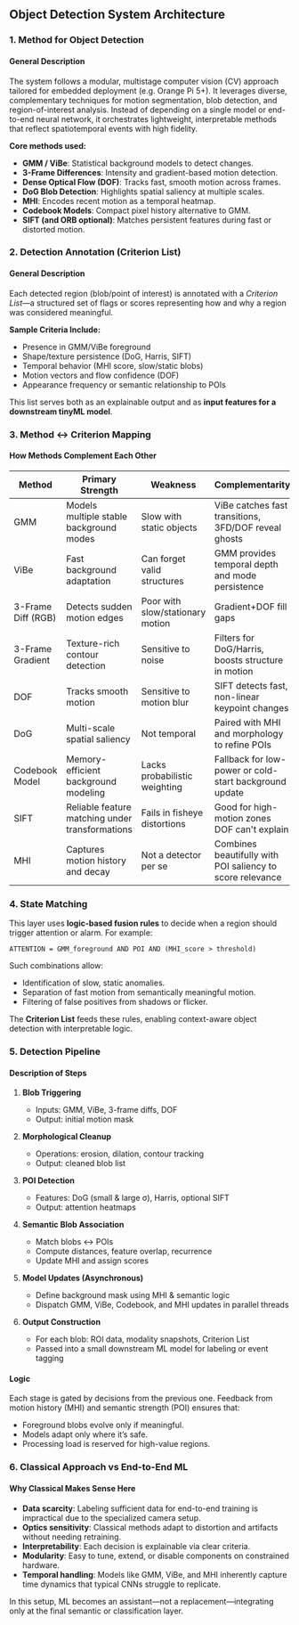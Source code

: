 ## **Object Detection System Architecture**

### **1. Method for Object Detection**

#### **General Description**
The system follows a modular, multistage computer vision (CV) approach tailored for embedded deployment (e.g. Orange Pi 5+). It leverages diverse, complementary techniques for motion segmentation, blob detection, and region-of-interest analysis. Instead of depending on a single model or end-to-end neural network, it orchestrates lightweight, interpretable methods that reflect spatiotemporal events with high fidelity.

**Core methods used:**
- **GMM / ViBe**: Statistical background models to detect changes.
- **3-Frame Differences**: Intensity and gradient-based motion detection.
- **Dense Optical Flow (DOF)**: Tracks fast, smooth motion across frames.
- **DoG Blob Detection**: Highlights spatial saliency at multiple scales.
- **MHI**: Encodes recent motion as a temporal heatmap.
- **Codebook Models**: Compact pixel history alternative to GMM.
- **SIFT (and ORB optional)**: Matches persistent features during fast or distorted motion.

### **2. Detection Annotation (Criterion List)**

#### **General Description**
Each detected region (blob/point of interest) is annotated with a *Criterion List*—a structured set of flags or scores representing how and why a region was considered meaningful.

**Sample Criteria Include:**
- Presence in GMM/ViBe foreground
- Shape/texture persistence (DoG, Harris, SIFT)
- Temporal behavior (MHI score, slow/static blobs)
- Motion vectors and flow confidence (DOF)
- Appearance frequency or semantic relationship to POIs

This list serves both as an explainable output and as **input features for a downstream tinyML model**.

### **3. Method ↔ Criterion Mapping**

#### **How Methods Complement Each Other**
| Method                | Primary Strength                            | Weakness                       | Complementarity                                             |
|----------------------|----------------------------------------------|--------------------------------|-------------------------------------------------------------|
| GMM                  | Models multiple stable background modes      | Slow with static objects       | ViBe catches fast transitions, 3FD/DOF reveal ghosts       |
| ViBe                 | Fast background adaptation                   | Can forget valid structures    | GMM provides temporal depth and mode persistence           |
| 3-Frame Diff (RGB)   | Detects sudden motion edges                  | Poor with slow/stationary motion | Gradient+DOF fill gaps                                     |
| 3-Frame Gradient     | Texture-rich contour detection               | Sensitive to noise             | Filters for DoG/Harris, boosts structure in motion         |
| DOF                 | Tracks smooth motion                         | Sensitive to motion blur       | SIFT detects fast, non-linear keypoint changes             |
| DoG                 | Multi-scale spatial saliency                 | Not temporal                   | Paired with MHI and morphology to refine POIs              |
| Codebook Model       | Memory-efficient background modeling         | Lacks probabilistic weighting  | Fallback for low-power or cold-start background update     |
| SIFT                | Reliable feature matching under transformations | Fails in fisheye distortions   | Good for high-motion zones DOF can't explain              |
| MHI                 | Captures motion history and decay            | Not a detector per se          | Combines beautifully with POI saliency to score relevance  |

### **4. State Matching**

This layer uses **logic-based fusion rules** to decide when a region should trigger attention or alarm. For example:
```text
ATTENTION = GMM_foreground AND POI AND (MHI_score > threshold)
```

Such combinations allow:
- Identification of slow, static anomalies.
- Separation of fast motion from semantically meaningful motion.
- Filtering of false positives from shadows or flicker.

The **Criterion List** feeds these rules, enabling context-aware object detection with interpretable logic.

### **5. Detection Pipeline**

#### **Description of Steps**
1. **Blob Triggering**
   - Inputs: GMM, ViBe, 3-frame diffs, DOF
   - Output: initial motion mask

2. **Morphological Cleanup**
   - Operations: erosion, dilation, contour tracking
   - Output: cleaned blob list

3. **POI Detection**
   - Features: DoG (small & large σ), Harris, optional SIFT
   - Output: attention heatmaps

4. **Semantic Blob Association**
   - Match blobs ↔ POIs
   - Compute distances, feature overlap, recurrence
   - Update MHI and assign scores

5. **Model Updates (Asynchronous)**
   - Define background mask using MHI & semantic logic
   - Dispatch GMM, ViBe, Codebook, and MHI updates in parallel threads

6. **Output Construction**
   - For each blob: ROI data, modality snapshots, Criterion List
   - Passed into a small downstream ML model for labeling or event tagging

#### **Logic**
Each stage is gated by decisions from the previous one. Feedback from motion history (MHI) and semantic strength (POI) ensures that:
- Foreground blobs evolve only if meaningful.
- Models adapt only where it’s safe.
- Processing load is reserved for high-value regions.

### **6. Classical Approach vs End-to-End ML**

#### **Why Classical Makes Sense Here**
- **Data scarcity**: Labeling sufficient data for end-to-end training is impractical due to the specialized camera setup.
- **Optics sensitivity**: Classical methods adapt to distortion and artifacts without needing retraining.
- **Interpretability**: Each decision is explainable via clear criteria.
- **Modularity**: Easy to tune, extend, or disable components on constrained hardware.
- **Temporal handling**: Models like GMM, ViBe, and MHI inherently capture time dynamics that typical CNNs struggle to replicate.

In this setup, ML becomes an assistant—not a replacement—integrating only at the final semantic or classification layer.

